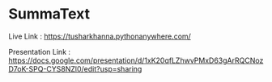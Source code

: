 # SummaText

Live Link : https://tusharkhanna.pythonanywhere.com/



Presentation Link : https://docs.google.com/presentation/d/1xK20qfLZhwvPMxD63gArRQCNozD7oK-SPQ-CYS8NZl0/edit?usp=sharing
